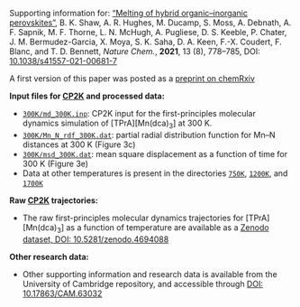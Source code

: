 Supporting information for: [“Melting of hybrid organic–inorganic perovskites”](https://doi.org/10.1038/s41557-021-00681-7), B. K. Shaw, A. R. Hughes, M. Ducamp, S. Moss, A. Debnath, A. F. Sapnik, M. F. Thorne, L. N. McHugh, A. Pugliese, D. S. Keeble, P. Chater, J. M. Bermudez-Garcia, X. Moya, S. K. Saha, D. A. Keen, F.-X. Coudert, F. Blanc, and T. D. Bennett, _Nature Chem._, **2021**, 13 (8), 778–785, DOI: [10.1038/s41557-021-00681-7](https://doi.org/10.1038/s41557-021-00681-7)


A first version of this paper was posted as a [preprint on chemRxiv](https://doi.org/10.26434/chemrxiv.11956599)

**Input files for [CP2K](https://www.cp2k.org/) and processed data:**

- [`300K/md_300K.inp`](300K/md_300K.inp): CP2K input for the first-principles molecular dynamics simulation of [TPrA][Mn(dca)<sub>3</sub>] at 300 K.
- [`300K/Mn_N_rdf_300K.dat`](300K/Mn_N_rdf_300K.dat): partial radial distribution function for Mn–N distances at 300 K (Figure 3c)
- [`300K/msd_300K.dat`](300K/msd_300K.dat): mean square displacement as a function of time for 300 K (Figure 3e)
- Data at other temperatures is present in the directories [`750K`](750K/), [`1200K`](1200K/), and [`1700K`](1700K/)

**Raw [CP2K](https://www.cp2k.org/) trajectories:**
- The raw first-principles molecular dynamics trajectories for [TPrA][Mn(dca)<sub>3</sub>] as a function of temperature are available as a [Zenodo dataset, DOI: 10.5281/zenodo.4694088](https://doi.org/10.5281/zenodo.4694088)

**Other research data:**
- Other supporting information and research data is available from the University of Cambridge repository, and accessible through [DOI: 10.17863/CAM.63032](https://doi.org/10.17863/CAM.63032)
